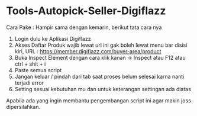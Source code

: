 # Tools-Autopick-Seller-Digiflazz

Cara Pake : 
Hampir sama dengan kemarin, berikut tata cara nya

1. Login dulu ke Aplikasi Digiflazz
2. Akses Daftar Produk wajib lewat url ini gak boleh lewat menu bar disisi kiri, URL : https://member.digiflazz.com/buyer-area/product
3. Buka Inspect Element dengan cara klik kanan -> Inspect atau F12 atau ctrl + shit + i
4. Paste semua script
5. Jangan keluar / pindah dari tab saat proses belum selesai karna nanti terjadi error
6. Setting sesuai kebutuhan mu dan untuk keterangan settingan ada diatas


Apabila ada yang ingin membantu pengembangan script ini agar makin joss dipersilahkan.
